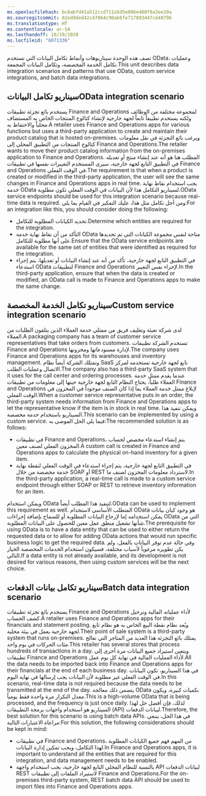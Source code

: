 ```yaml
---
ms.openlocfilehash: bc6abfd41a512ccd711a5d5e086e480f9a3ee39a
ms.sourcegitcommit: 82ed9ded42c47064c90ab6fe717893447cd48796
ms.translationtype: HT
ms.contentlocale: ar-SA
ms.lasthandoff: 10/19/2020
ms.locfileid: "6071336"
---
```


<span data-ttu-id="bef6c-101">تصف هذه الوحدة سيناريوهات وأنماط تكامل البيانات التي تستخدم OData، وعمليات تكامل الخدمة المخصصة، وتكامل البيانات المجمعة.</span><span class="sxs-lookup"><span data-stu-id="bef6c-101">This unit describes data integration scenarios and patterns that use OData, custom service integrations, and batch data integrations.</span></span>

 

## <a name="odata-integration-scenario"></a><span data-ttu-id="bef6c-102">سيناريو تكامل البيانات</span><span class="sxs-lookup"><span data-stu-id="bef6c-102">OData integration scenario</span></span>  

<span data-ttu-id="bef6c-103">يستخدم بائع تجزئة تطبيقات Finance and Operations لمجموعة مختلفة من الوظائف ولكنه يستخدم تطبيقاً تابعاً لجهة خارجية لإنشاء كتالوج المنتجات الخاص به المستضاف محلياً والاحتفاظ به.</span><span class="sxs-lookup"><span data-stu-id="bef6c-103">A retailer uses Finance and Operations apps for various functions but uses a third-party application to create and maintain their product catalog that is hosted on-premises.</span></span> <span data-ttu-id="bef6c-104">ويرغب بائع التجزئة في نقل معلومات كتالوج المنتجات من التطبيق المحلي إلى Finance and Operations.</span><span class="sxs-lookup"><span data-stu-id="bef6c-104">The retailer wants to move their product catalog information from the on-premises application to Finance and Operations.</span></span> <span data-ttu-id="bef6c-105">المطلب هنا هو أنه عند إنشاء منتج أو تعديله في التطبيق التابع لجهة خارجية، سيرى المستخدم التغييرات نفسها في تطبيقات Finance and Operations في الوقت الفعلي.</span><span class="sxs-lookup"><span data-stu-id="bef6c-105">The requirement is that when a product is created or modified in the third-party application, the user will see the same changes in Finance and Operations apps in real time.</span></span> <span data-ttu-id="bef6c-106">يجب استخدام نقاط نهاية خدمة OData لسيناريو التكامل هذا لأن البيانات في الوقت الفعلي تكون مطلوبة.</span><span class="sxs-lookup"><span data-stu-id="bef6c-106">OData service endpoints should be used for this integration scenario because real-time data is required.</span></span> <span data-ttu-id="bef6c-107">ومن أجل تكامل مثل هذا، عليك التفكير في القيام بما يلي:</span><span class="sxs-lookup"><span data-stu-id="bef6c-107">For an integration like this, you should consider doing the following:</span></span>

-   <span data-ttu-id="bef6c-108">تحديد الكيانات المطلوبة للتكامل.</span><span class="sxs-lookup"><span data-stu-id="bef6c-108">Determine which entities are required for the integration.</span></span>
-   <span data-ttu-id="bef6c-109">التأكد من أن نقاط نهاية خدمة OData متاحة لنفس مجموعة الكيانات التي تم تحديدها على أنها مطلوبة للتكامل.</span><span class="sxs-lookup"><span data-stu-id="bef6c-109">Ensure that the OData service endpoints are available for the same set of entities that were identified as required for the integration.</span></span>
-   <span data-ttu-id="bef6c-110">في التطبيق التابع لجهة خارجية، تأكد من أنه عند إنشاء البيانات أو تعديلها، يتم إجراء استدعاء OData لتطبيقات Finance and Operations لإجراء نفس التغيير.</span><span class="sxs-lookup"><span data-stu-id="bef6c-110">In the third-party application, ensure that when the data is created or modified, an OData call is made to Finance and Operations apps to make the same change.</span></span>

## <a name="custom-service-integration-scenario"></a><span data-ttu-id="bef6c-111">سيناريو تكامل الخدمة المخصصة</span><span class="sxs-lookup"><span data-stu-id="bef6c-111">Custom service integration scenario</span></span> 

<span data-ttu-id="bef6c-112">لدى شركة تعبئة وتغليف فريق من ممثلي خدمة العملاء الذين يتلقون الطلبات من العملاء.</span><span class="sxs-lookup"><span data-stu-id="bef6c-112">A packaging company has a team of customer service representatives that take orders from customers.</span></span> <span data-ttu-id="bef6c-113">تستخدم الشركة تطبيقات Finance and Operations لإدارة مستودعاتها ومخزونها.</span><span class="sxs-lookup"><span data-stu-id="bef6c-113">The company uses Finance and Operations apps for its warehouses and inventory management.</span></span> <span data-ttu-id="bef6c-114">وتمتلك الشركة أيضاً نظام SaaS تابع لجهة خارجية تستخدمه لمركز الاتصال وعمليات الطلب.</span><span class="sxs-lookup"><span data-stu-id="bef6c-114">The company also has a third-party SaaS system that it uses for the call center and ordering processes.</span></span> <span data-ttu-id="bef6c-115">عندما يقدم ممثل خدمة العملاء طلباً، يحتاج النظام التابع لجهة خارجية حينها إلى معلومات من تطبيقات Finance and Operations لإبلاغ ممثل خدمة العملاء بما إذا كان الصنف موجوداً في المخزون في الوقت الفعلي.</span><span class="sxs-lookup"><span data-stu-id="bef6c-115">When a customer service representative puts in an order, the third-party system needs information from Finance and Operations apps to let the representative know if the item is in stock in real time.</span></span> <span data-ttu-id="bef6c-116">ويمكن تنفيذ هذا السيناريو باستخدام خدمة مخصصة.</span><span class="sxs-lookup"><span data-stu-id="bef6c-116">This scenario can be implemented by using a custom service.</span></span> <span data-ttu-id="bef6c-117">فيما يلي الحل الموصى به:</span><span class="sxs-lookup"><span data-stu-id="bef6c-117">The recommended solution is as follows:</span></span>

-   <span data-ttu-id="bef6c-118">في تطبيقات Finance and Operations، يتم إنشاء استدعاء مخصص لحساب المخزون الفعلي لصنف معين.</span><span class="sxs-lookup"><span data-stu-id="bef6c-118">A custom call is created in Finance and Operations apps to calculate the physical on-hand inventory for a given item.</span></span>
-   <span data-ttu-id="bef6c-119">في التطبيق التابع لجهة خارجية، يتم إجراء استدعاء في الوقت الفعلي لنقطة نهاية خدمة مخصصة من خلال SOAP أو REST لاسترداد معلومات المخزون لصنف ما.</span><span class="sxs-lookup"><span data-stu-id="bef6c-119">In the third-party application, a real-time call is made to a custom service endpoint through either SOAP or REST to retrieve inventory information for an item.</span></span>

<span data-ttu-id="bef6c-120">ويمكن استخدام OData لتنفيذ هذا المطلب أيضاً.</span><span class="sxs-lookup"><span data-stu-id="bef6c-120">OData can be used to implement this requirement as well.</span></span> <span data-ttu-id="bef6c-121">المتطلب الأساسي لاستخدام OData هو وجود كيان بيانات يمكن استخدامه إما لإرجاع البيانات المطلوبة أو للسماح بإضافة إجراءات OData التي من شأنها تشغيل منطق عمل معين للحصول على البيانات المطلوبة.</span><span class="sxs-lookup"><span data-stu-id="bef6c-121">The prerequisite for using OData is to have a data entity that can be used to either return the requested data or to allow for adding OData actions that would run specific business logic to get the required data.</span></span> <span data-ttu-id="bef6c-122">وفي حالة عدم توفر البيانات بالفعل، ولم يكن تطويره مرغوباً لأسباب مختلفة، فسيكون استخدام الخدمات المخصصة الخيار التالي.</span><span class="sxs-lookup"><span data-stu-id="bef6c-122">If a data entity is not already available, and its development is not desired for various reasons, then using custom services will be the next choice.</span></span>

## <a name="batch-data-integration-scenario"></a><span data-ttu-id="bef6c-123">سيناريو تكامل بيانات الدفعات</span><span class="sxs-lookup"><span data-stu-id="bef6c-123">Batch data integration scenario</span></span> 

<span data-ttu-id="bef6c-124">يستخدم بائع تجزئة تطبيقات Finance and Operations لأداء عملياته المالية وترحيل كشف الحساب.</span><span class="sxs-lookup"><span data-stu-id="bef6c-124">A retailer uses Finance and Operations apps for their financials and statement posting.</span></span> <span data-ttu-id="bef6c-125">ويُعد نظام نقطة البيع الخاص به هو نظام تابع لجهة خارجية يعمل في بيئة محلية.</span><span class="sxs-lookup"><span data-stu-id="bef6c-125">Their point of sale system is a third-party system that runs on-premises.</span></span> <span data-ttu-id="bef6c-126">يمتلك بائع التجزئة هذا العديد من المتاجر التي تعالج مئات الحركات في يوم واحد.</span><span class="sxs-lookup"><span data-stu-id="bef6c-126">This retailer has several stores that process hundreds of transactions in a day.</span></span> <span data-ttu-id="bef6c-127">ويتعين استيراد جميع البيانات مرة أخرى إلى تطبيقات Finance and Operations لأداء العمليات المالية في نهاية كل يوم عمل.</span><span class="sxs-lookup"><span data-stu-id="bef6c-127">All the data needs to be imported back into Finance and Operations apps for their financials at the end of each business day.</span></span> <span data-ttu-id="bef6c-128">في هذا السيناريو، تكون البيانات في الوقت الفعلي غير مطلوبة لأن البيانات يجب إرسالها في نهاية اليوم.</span><span class="sxs-lookup"><span data-stu-id="bef6c-128">In this scenario, real-time data is not required because the data needs to be transmitted at the end of the day.</span></span> <span data-ttu-id="bef6c-129">يتضمن ذلك معالجة OData بكميات كبيرة، ويكون معدل التكرار مرة واحدة فقط يومياً.</span><span class="sxs-lookup"><span data-stu-id="bef6c-129">This is a high-volume OData that is being processed, and the frequency is just once daily.</span></span> <span data-ttu-id="bef6c-130">لذلك، فإن أفضل حل لهذا السيناريو هو استخدام واجهات برمجة التطبيقات (API) لبيانات الدفعات.</span><span class="sxs-lookup"><span data-stu-id="bef6c-130">Therefore, the best solution for this scenario is using batch data APIs.</span></span> <span data-ttu-id="bef6c-131">في هذا الحل، ينبغي مراعاة الاعتبارات التالية:</span><span class="sxs-lookup"><span data-stu-id="bef6c-131">For this solution, the following considerations should be kept in mind:</span></span>

-   <span data-ttu-id="bef6c-132">في تطبيقات Finance and Operations، من المهم فهم جميع الكيانات المطلوبة لهذا التكامل، ويجب تمكين إدارة البيانات.</span><span class="sxs-lookup"><span data-stu-id="bef6c-132">In Finance and Operations apps, it is important to understand all the entities that are required for this integration, and data management needs to be enabled.</span></span>
-   <span data-ttu-id="bef6c-133">بالنسبة للنظام المحلي التابع لجهة خارجية، يجب استخدام واجهة API لبيانات الدفعات REST لاستيراد الملفات إلى تطبيقات Finance and Operations.</span><span class="sxs-lookup"><span data-stu-id="bef6c-133">For the on-premises third-party system, REST batch data API should  be used to import files into Finance and Operations apps.</span></span>
